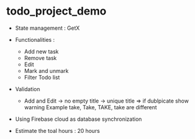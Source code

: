 # todo_project_demo

- State management : GetX

- Functionalities : 
    - Add new task 
    - Remove task 
    - Edit
    - Mark and unmark
    - Filter Todo list

- Validation
    - Add and Edit 
        -> no empty title
        -> unique title => if dublpicate show warning
            Example take, Take, TAKE, take are different
        
- Using Firebase cloud as database synchronization

- Estimate the toal hours : 20 hours

